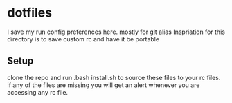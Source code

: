 # dotfiles
I save my run config preferences here. mostly for git alias
Inspriation for this directory is to save custom rc and have it be portable

## Setup
clone the repo and run .bash install.sh to source these files to your rc files.
if any of the files are missing you will get an alert whenever you are accessing any rc file.
